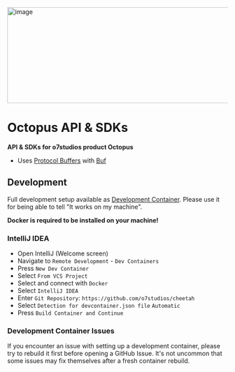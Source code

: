 <img width="1024" height="220" alt="image" src="https://github.com/user-attachments/assets/22d1ec29-1486-4704-8061-3b98c092da21" />

# Octopus API & SDKs

**API & SDKs for o7studios product Octopus**

- Uses [Protocol Buffers](https://protobuf.dev/) with [Buf](https://buf.build/)

## Development

Full development setup available as [Development Container](https://containers.dev/).
Please use it for being able to tell "It works on my machine".

**Docker is required to be installed on your machine!**

### IntelliJ IDEA

- Open IntelliJ (Welcome screen)
- Navigate to `Remote Development` - `Dev Containers`
- Press `New Dev Container`
- Select `From VCS Project`
- Select and connect with `Docker`
- Select `IntelliJ IDEA`
- Enter `Git Repository`: `https://github.com/o7studios/cheetah`
- Select `Detection for devcontainer.json file` `Automatic`
- Press `Build Container and Continue`

### Development Container Issues

If you encounter an issue with setting up a development container, please
try to rebuild it first before opening a GitHub Issue. It's not uncommon
that some issues may fix themselves after a fresh container rebuild.